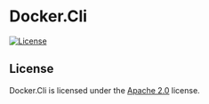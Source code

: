 # Docker.Cli

[![License](https://img.shields.io/github/license/LXGaming/Docker.Cli?label=License&cacheSeconds=86400)](https://github.com/LXGaming/Docker.Cli/blob/main/LICENSE)

## License
Docker.Cli is licensed under the [Apache 2.0](https://github.com/LXGaming/Docker.Cli/blob/main/LICENSE) license.